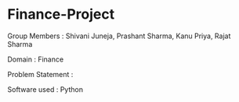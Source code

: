 # Finance-Project

Group Members : Shivani Juneja, Prashant Sharma,
                Kanu Priya, Rajat Sharma

Domain : Finance

Problem Statement : 

Software used : Python




